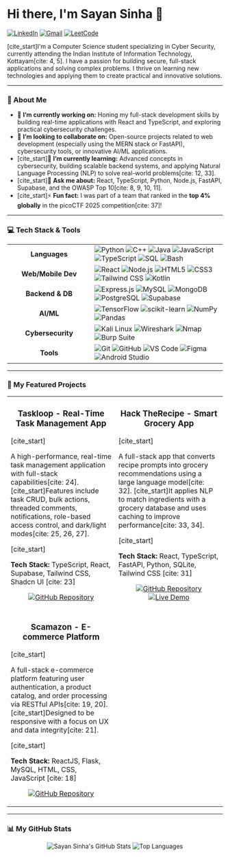 # Hi there, I'm Sayan Sinha 👋

<a href="https://www.linkedin.com/in/sayan-sinha-a34080322/" target="_blank"><img src="https://img.shields.io/badge/LinkedIn-0077B5?style=for-the-badge&logo=linkedin&logoColor=white" alt="LinkedIn"></a>
<a href="mailto:dk143443@gmail.com"><img src="https://img.shields.io/badge/Gmail-D14836?style=for-the-badge&logo=gmail&logoColor=white" alt="Gmail"></a>
<a href="https://leetcode.com/u/SayanSinha2005/" target="_blank"><img src="https://img.shields.io/badge/LeetCode-FFA116?style=for-the-badge&logo=leetcode&logoColor=black" alt="LeetCode"></a>

[cite_start]I'm a Computer Science student specializing in Cyber Security, currently attending the Indian Institute of Information Technology, Kottayam[cite: 4, 5]. I have a passion for building secure, full-stack applications and solving complex problems. I thrive on learning new technologies and applying them to create practical and innovative solutions.

---

### 🚀 About Me

* 🔭 **I’m currently working on:** Honing my full-stack development skills by building real-time applications with React and TypeScript, and exploring practical cybersecurity challenges.
* 👯 **I’m looking to collaborate on:** Open-source projects related to web development (especially using the MERN stack or FastAPI), cybersecurity tools, or innovative AI/ML applications.
* [cite_start]🌱 **I’m currently learning:** Advanced concepts in cybersecurity, building scalable backend systems, and applying Natural Language Processing (NLP) to solve real-world problems[cite: 12, 33].
* [cite_start]💬 **Ask me about:** React, TypeScript, Python, Node.js, FastAPI, Supabase, and the OWASP Top 10[cite: 8, 9, 10, 11].
* [cite_start]⚡ **Fun fact:** I was part of a team that ranked in the **top 4% globally** in the picoCTF 2025 competition[cite: 37]!

---

### 💻 Tech Stack & Tools

<table>
  <tr>
    <td align="center" width="180">
      <strong>Languages</strong>
    </td>
    <td>
      <img src="https://img.shields.io/badge/Python-3776AB?style=for-the-badge&logo=python&logoColor=white" alt="Python">
      <img src="https://img.shields.io/badge/C%2B%2B-00599C?style=for-the-badge&logo=c%2B%2B&logoColor=white" alt="C++">
      <img src="https://img.shields.io/badge/Java-ED8B00?style=for-the-badge&logo=openjdk&logoColor=white" alt="Java">
      <img src="https://img.shields.io/badge/JavaScript-F7DF1E?style=for-the-badge&logo=javascript&logoColor=black" alt="JavaScript">
      <img src="https://img.shields.io/badge/TypeScript-3178C6?style=for-the-badge&logo=typescript&logoColor=white" alt="TypeScript">
      <img src="https://img.shields.io/badge/SQL-4479A1?style=for-the-badge&logo=postgresql&logoColor=white" alt="SQL">
      <img src="https://img.shields.io/badge/Bash-4EAA25?style=for-the-badge&logo=gnubash&logoColor=white" alt="Bash">
    </td>
  </tr>
  <tr>
    <td align="center">
      <strong>Web/Mobile Dev</strong>
    </td>
    <td>
      <img src="https://img.shields.io/badge/React-61DAFB?style=for-the-badge&logo=react&logoColor=black" alt="React">
      <img src="https://img.shields.io/badge/Node.js-339933?style=for-the-badge&logo=nodedotjs&logoColor=white" alt="Node.js">
      <img src="https://img.shields.io/badge/HTML5-E34F26?style=for-the-badge&logo=html5&logoColor=white" alt="HTML5">
      <img src="https://img.shields.io/badge/CSS3-1572B6?style=for-the-badge&logo=css3&logoColor=white" alt="CSS3">
      <img src="https://img.shields.io/badge/Tailwind_CSS-06B6D4?style=for-the-badge&logo=tailwindcss&logoColor=white" alt="Tailwind CSS">
      <img src="https://img.shields.io/badge/Kotlin-7F52FF?style=for-the-badge&logo=kotlin&logoColor=white" alt="Kotlin">
    </td>
  </tr>
  <tr>
    <td align="center">
      <strong>Backend & DB</strong>
    </td>
    <td>
      <img src="https://img.shields.io/badge/Express.js-000000?style=for-the-badge&logo=express&logoColor=white" alt="Express.js">
      <img src="https://img.shields.io/badge/MySQL-4479A1?style=for-the-badge&logo=mysql&logoColor=white" alt="MySQL">
      <img src="https://img.shields.io/badge/MongoDB-47A248?style=for-the-badge&logo=mongodb&logoColor=white" alt="MongoDB">
      <img src="https://img.shields.io/badge/PostgreSQL-4169E1?style=for-the-badge&logo=postgresql&logoColor=white" alt="PostgreSQL">
      <img src="https://img.shields.io/badge/Supabase-3FCF8E?style=for-the-badge&logo=supabase&logoColor=white" alt="Supabase">
    </td>
  </tr>
  <tr>
    <td align="center">
      <strong>AI/ML</strong>
    </td>
    <td>
      <img src="https://img.shields.io/badge/TensorFlow-FF6F00?style=for-the-badge&logo=tensorflow&logoColor=white" alt="TensorFlow">
      <img src="https://img.shields.io/badge/scikit--learn-F7931E?style=for-the-badge&logo=scikit-learn&logoColor=white" alt="scikit-learn">
      <img src="https://img.shields.io/badge/NumPy-013243?style=for-the-badge&logo=numpy&logoColor=white" alt="NumPy">
      <img src="https://img.shields.io/badge/Pandas-150458?style=for-the-badge&logo=pandas&logoColor=white" alt="Pandas">
    </td>
  </tr>
  <tr>
    <td align="center">
      <strong>Cybersecurity</strong>
    </td>
    <td>
      <img src="https://img.shields.io/badge/Kali_Linux-557C94?style=for-the-badge&logo=kalilinux&logoColor=white" alt="Kali Linux">
      <img src="https://img.shields.io/badge/Wireshark-1679A7?style=for-the-badge&logo=wireshark&logoColor=white" alt="Wireshark">
      <img src="https://img.shields.io/badge/Nmap-000000?style=for-the-badge&logo=nmap&logoColor=white" alt="Nmap">
      <img src="https://img.shields.io/badge/Burp_Suite-FF6600?style=for-the-badge&logo=burpsuite&logoColor=white" alt="Burp Suite">
    </td>
  </tr>
    <tr>
    <td align="center">
      <strong>Tools</strong>
    </td>
    <td>
      <img src="https://img.shields.io/badge/Git-F05032?style=for-the-badge&logo=git&logoColor=white" alt="Git">
      <img src="https://img.shields.io/badge/GitHub-181717?style=for-the-badge&logo=github&logoColor=white" alt="GitHub">
      <img src="https://img.shields.io/badge/VS_Code-007ACC?style=for-the-badge&logo=visualstudiocode&logoColor=white" alt="VS Code">
      <img src="https://img.shields.io/badge/Figma-F24E1E?style=for-the-badge&logo=figma&logoColor=white" alt="Figma">
      <img src="https://img.shields.io/badge/Android_Studio-3DDC84?style=for-the-badge&logo=androidstudio&logoColor=white" alt="Android Studio">
    </td>
  </tr>
</table>

---

### 📂 My Featured Projects

<table>
  <tr>
    <td width="50%">
      <h3 align="center">Taskloop - Real-Time Task Management App</h3>
      [cite_start]<p>A high-performance, real-time task management application with full-stack capabilities[cite: 24]. [cite_start]Features include task CRUD, bulk actions, threaded comments, notifications, role-based access control, and dark/light modes[cite: 25, 26, 27].</p>
      [cite_start]<p><strong>Tech Stack:</strong> TypeScript, React, Supabase, Tailwind CSS, Shadcn UI [cite: 23]</p>
      <p align="center">
        <a href="https://github.com/SayanSinha2005/Taskloop-Real-Time-Task-Management-Application"><img src="https://img.shields.io/badge/GitHub-Repository-181717?style=for-the-badge&logo=github" alt="GitHub Repository"></a>
      </p>
    </td>
    <td width="50%">
      <h3 align="center">Hack TheRecipe - Smart Grocery App</h3>
      [cite_start]<p>A full-stack app that converts recipe prompts into grocery recommendations using a large language model[cite: 32]. [cite_start]It applies NLP to match ingredients with a grocery database and uses caching to improve performance[cite: 33, 34].</p>
      [cite_start]<p><strong>Tech Stack:</strong> React, TypeScript, FastAPI, Python, SQLite, Tailwind CSS [cite: 31]</p>
      <p align="center">
        <a href="https://github.com/SayanSinha2005/HackTheRecipe-Smart-Grocery-Matching-App"><img src="https://img.shields.io/badge/GitHub-Repository-181717?style=for-the-badge&logo=github" alt="GitHub Repository"></a>
        <a href="https://hack-the-recipe.vercel.app/"><img src="https://img.shields.io/badge/Live-Demo-4285F4?style=for-the-badge&logo=vercel" alt="Live Demo"></a>
      </p>
    </td>
  </tr>
  <tr>
    <td width="50%">
      <h3 align="center">Scamazon - E-commerce Platform</h3>
      [cite_start]<p>A full-stack e-commerce platform featuring user authentication, a product catalog, and order processing via RESTful APIs[cite: 19, 20]. [cite_start]Designed to be responsive with a focus on UX and data integrity[cite: 21].</p>
      [cite_start]<p><strong>Tech Stack:</strong> ReactJS, Flask, MySQL, HTML, CSS, JavaScript [cite: 18]</p>
      <p align="center">
        <a href="https://github.com/SayanSinha2005/Scamazon-E--commerce-Platform"><img src="https://img.shields.io/badge/GitHub-Repository-181717?style=for-the-badge&logo=github" alt="GitHub Repository"></a>
      </p>
    </td>
    <td width="50%">
      </td>
  </tr>
</table>

---

### 📊 My GitHub Stats

<p align="center">
  <img src="https://github-readme-stats.vercel.app/api?username=SayanSinha2005&show_icons=true&theme=tokyonight" alt="Sayan Sinha's GitHub Stats">
  <img src="https://github-readme-stats.vercel.app/api/top-langs/?username=SayanSinha2005&layout=compact&theme=tokyonight" alt="Top Languages">
</p>
